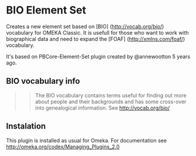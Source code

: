 # BIO Element Set

Creates a new element set based on [BIO] (http://vocab.org/bio/) vocabulary for OMEKA Classic. It is usefull for those who want to work with biographical data and need to expand the [FOAF] (http://xmlns.com/foaf/) vocabulary.

It's based on PBCore-Element-Set plugin created by @annewootton 5 years ago. 

## BIO vocabulary info

>>The BIO vocabulary contains terms useful for finding out more about people and their backgrounds and has some cross-over into genealogical information. See http://vocab.org/bio/

## Instalation

This plugin is installed as usual for Omeka. For documentation see http://omeka.org/codex/Managing_Plugins_2.0
